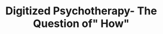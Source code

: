 --- 
abstract: '' 
authors: 
 - H Baumeister
 -  admin
 -  S Moritz
doi: '' 
featured: false 
publication: '*Verhaltenstherapie*, 234' 
publication_short: '' 
publishDate: '2019-01-01' 
title: 'Digitized Psychotherapy- The Question of" How"' 
url_code: '' 
url_dataset: '' 
url_pdf: '' 
url_poster: '' 
url_project: '' 
url_slides: '' 
url_source: '' 
url_video: '' 
---